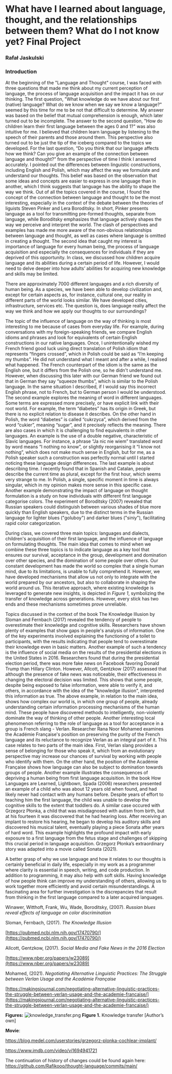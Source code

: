 # What have I learned about language, thought, and the relationships between them? What do I not know yet? Final Project

### Rafał Jaskulski

### Introduction

At the beginning of the "Language and Thought" course, I was faced with three questions that made me think about my
current perception of language, the process of language acquisition and the impact it has on our thinking. The first
question, "What knowledge do we have about our first (native) language? What do we know when we say we know a language?"
seemed by this time for me to be not that difficult to determine. My answer was based on the belief that mutual
comprehension is enough, which later turned out to be incomplete. The answer to the second question, "How do children
learn their first language between the ages 0 and 1?" was also intuitive for me. I believed that children learn language
by listening to the speech of their parents and those around them. This perspective also turned out to be just the tip
of the iceberg compared to the topics we developed. For the last question, “Do you think that our language affects how
we think? Can you give an example of the connection between language and thought?” from the perspective of time I think
I answered accurately. I pointed out the differences between linguistic constructions, including English and Polish,
which may affect the way we formulate and understand our thoughts. This belief was based on the observation that some
ideas and concepts are easier to express in one language than in another, which I think suggests that language has the
ability to shape the way we think. Out of all the topics covered in the course, I found the concept of the connection
between language and thought to be the most interesting, especially in the context of the debate between the theories of
liguists Steven Pinker and Lera Boroditsky. In short, Pinker presents language as a tool for transmitting pre-formed
thoughts, separate from language, while Boroditsky emphasizes that language actively shapes the way we perceive and
interpret the world. The clash of perspectives and examples has made me more aware of the non-obvious relationships
between language and thought, as well as cases where language is omitted in creating a thought. The second idea that
caught my interest is importance of language for every human being, the process of language acquisition and especially
the consequences for individuals if they are deprived of this opportunity. In class, we discussed how children acquire
language and its abilities during a certain period of life. However, I would need to delve deeper into how adults’
abilities for acquiring new knowledge and skills may be limited.

There are approximately 7000 different languages and a rich diversity of human being. As a species, we have been able to
develop civilization and, except for certain aspects as, for instance, cultural one, our reality in different parts of
the world looks similar. We have developed cities, infrastructure, services etc. The question is, does language really
affect the way we think and how we apply our thoughts to our surroundings?

The topic of the influence of language on the way of thinking is most interesting to me because of cases from everyday
life. For example, during conversations with my foreign-speaking friends, we compare English idioms and phrases and look
for equivalents of certain English constructions in our native languages. Once, I unintentionally wished my French
friend good luck using direct translation of Polish idiom that represents “fingers crossed”, which in Polish could be
said as “I’m keeping my thumbs”. He did not understand what I meant and after a while, I realised what happened. The
French counterpart of the idiom is the same as the English one, but it differs from the Polish one, so he didn't
understand me. However, when discussing this later with our German friend we found out that in German they say “squeeze
thumbs”, which is similar to the Polish language. In the same situation I described, if I would say this incorrect
English phrase, not to French, but to German person I would be understood. The second example explores the meaning of
word in different languages. Some terms are expressed more precisely, or have explicit link with their root world. For
example, the term “diabetes” has its origin in Greek, but there is no explicit relation to disease it describes. On the
other hand in Polish, the word “diabetes” is called “cukrzyca”, which derived from the word “cukier”, meaning “sugar”,
and it precisely reflects the meaning. There are also cases in which it is challenging to find equivalents in other
languages. An example is the use of a double negative, characteristic of Slavic languages. For instance, a phrase “Ja
nic nie wiem” translated word by word means “I nothing no know”, or slightly reorganising it “I know not nothing”, which
does not make much sense in English, but for me, as a Polish speaker such a construction was perfectly normal until I
started noticing these language design differences. The last example is about describing time. I recently found that in
Spanish and Catalan, people describe the current time as plural, except for the first hour, which seems very strange to
me. In Polish, a single, specific moment in time is always singular, which in my opinion makes more sense in this
specific case. Another example demonstrating the impact of language on thought formulation is a study on how individuals
with different first language categorise colors. The experiment of Boroditsky (2007) revealed that Russian speakers
could distinguish between various shades of blue more quickly than English speakers, due to the distinct terms in the
Russian language for lighter blues ("goluboy") and darker blues ("siniy"), facilitating rapid color categorization.

During class, we covered three main topics: languages and dialects, children's acquisition of their first language, and
the influence of language on formulating thoughts. The main idea that comes to mind when we combine these three topics
is to indicate language as a key tool that ensures our survival, acceptance in the group, development and domination
over other species, and the domination of some people over others. Our constant development has made the world so
complex that a single human mind, due to its limitations, is unable to fully comprehend it. However, we have developed
mechanisms that allow us not only to integrate with the world prepared by our ancestors, but also to collaborate in
shaping the world around us. This iterative approach, where existing knowledge is leveraged to generate new insights, is
depicted in *Figure 1*, symbolizing the transfer of knowledge across generations. However, every stick has two ends and
these mechanisms sometimes prove unreliable.

Topics discussed in the context of the book The Knowledge Illusion by Sloman and Fernbach (2017) revealed the tendency
of people to overestimate their knowledge and cognitive skills. Researchers have shown plenty of examples that show gaps
in people's analysis of information. One of the key experiments involved explaining the functioning of a toilet to
participants, with the results indicating that people tend to overestimate their knowledge even in basic matters.
Another example of such a tendency is the influence of social media on the results of the presidential elections in the
United States in 2016. Researchers found that during the presidential election period, there was more fake news on
Facebook favoring Donald Trump than Hillary Clinton. However, Allcott, Gentzkow (2017) assessed that although the
presence of fake news was noticeable, their effectiveness in changing the electoral decision was limited. This shows
that some people, despite being exposed to false information, were able to verify it, and others, in accordance with the
idea of the "knowledge illusion", interpreted this information as true. The above example, in relation to the main idea,
shows how complex our world is, in which one group of people, already understanding certain information processing
mechanisms of the human mind. These people have discovered methods to intelligently, non-violently dominate the way of
thinking of other people. Another interesting local phenomenon referring to the role of language as a tool for
acceptance in a group is French slang - Verlan. Researcher Rana Noor Mohamed examines the Académie Française's position
on preserving the purity of the French language and its reluctance to recognize Verlan as an integral part of it. This
case relates to two parts of the main idea. First, Verlan slang provides a sense of belonging for those who speak it,
which from an evolutionary perspective may increase our chances of survival by working with people who identify with
them. On the other hand, the position of the Académie Française shows how language can also be subject to domination
towards groups of people. Another example illustrates the consequences of depriving a human being from first language
acquisition. In the book How Languages are Learned, Lightbown, Spada (2006) researchers presented an example of a child
who was about 12 years old when found, and had likely never had contact with any humans before. Despite years of effort
to teaching him the first language, the child was unable to develop the cognitive skills to the extent that toddlers do.
A similar case occured with Grzegorz Płonka, a child that was misdiagnosed with autism from birth, but at his fourteen
it was discovered that he had hearing loss. After receiving an implant to restore his hearing, he began to develop his
auditory skills and discovered his musical talent, eventually playing a piece Sonata after years of hard word. This
example highlights the profound impact with early exposure to a first language from the fetus stage and challenges of
skipping this crucial period in language acquisition. Grzegorz Płonka’s extraordinary story was adapted into a movie
called Sonata (2021).

A better grasp of why we use language and how it relates to our thoughts is certainly beneficial in daily life,
especially in my work as a programmer where clarity is essential in speech, writing, and code production. In addition to
programming, it may also help with soft skills. Having knowledge of how people think can improve my understanding of
others, allowing us to work together more efficiently and avoid certain misunderstandings. A fascinating area for
further investigation is the discrepancies that result from thinking in the first language compared to a later acquired
languages.

Winawer, Witthoft, Frank, Wu, Wade, Boroditsky, (2007). *Russian blues reveal effects of language on color
discrimination*

Sloman, Fernbach, (2017). *The Knowledge Illusion*

[https://pubmed.ncbi.nlm.nih.gov/17470790/](https://pubmed.ncbi.nlm.nih.gov/17470790/)

Allcott, Gentzkow, (2017). *Social Media and Fake News in the 2016 Election*

[https://www.nber.org/papers/w23089](https://www.nber.org/papers/w23089)

Mohamed, (2021). *Negotiating Alternative Linguistic Practices: The Struggle between Verlan Usage and the Académie
Française*

[https://makingsjournal.com/negotiating-alternative-linguistic-practices-the-struggle-between-verlan-usage-and-the-academie-francaise/](https://makingsjournal.com/negotiating-alternative-linguistic-practices-the-struggle-between-verlan-usage-and-the-academie-francaise/)

**Figures:**
![knowledge_transfer.png](What%20have%20I%20learned%20about%20language,%20thoughts,%20and%20%20acb743ba2c6e4f0287c7255bb9d36722/knowledge_transfer.png)
**Figure 1.** Knowledge transfer [Author’s own]

**Movie**:

https://blog.medel.com/userstories/grzegorz-plonka-cochlear-implant/

https://www.imdb.com/video/vi1694941721

The continuation of history of changes could be found again here:
https://github.com/Rafikooo/thought-language/commits/main/
